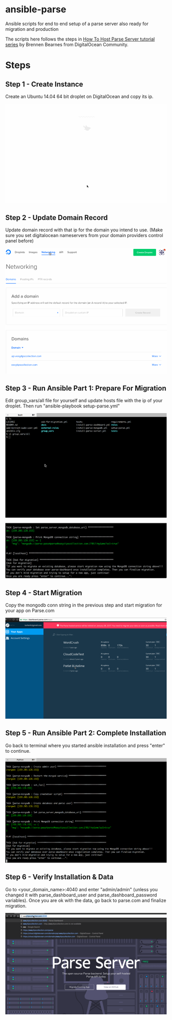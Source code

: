 # ansible-parse
Ansible scripts for end to end setup of a parse server also ready for migration and production

The scripts here follows the steps in [How To Host Parse Server tutorial series][1]   by Brennen Bearnes from DigitalOcean Community.

# Steps

## Step 1 - Create Instance 

Create an Ubuntu 14.04 64 bit droplet on DigitalOcean and copy its ip.

![Step 1 - Create Instance](docs/create_instance.gif?raw=true "")

## Step 2 - Update Domain Record 

Update domain record with that ip for the domain you intend to use. (Make sure you set digitalocean nameservers from your domain providers control panel before)

![Step 2 - Update Domain Record](docs/domain_reg.gif?raw=true "")

## Step 3 - Run Ansible Part 1: Prepare For Migration

Edit group_vars/all file for yourself and update hosts file with the ip of your droplet. Then run "ansible-playbook setup-parse.yml"

![Step 3 - Run Ansible Part 1: Prepare For Migration ](docs/run_ansible_p1.gif?raw=true "")

![mongo conn](docs/endofp1.png?raw=true "Mongodb connection string")

## Step 4 - Start Migration

Copy the mongodb conn string in the previous step and start migration for your app on Parse.com

![Step 4 - Start Migration ](docs/start_migration.gif?raw=true "")

## Step 5 - Run Ansible Part 2: Complete Installation 

Go back to terminal where you started ansible installation and press "enter" to continue.

![Step 5 - Run Ansible Part 2: Complete Installation ](docs/run_ansible_p2.gif?raw=true "")

## Step 6 - Verify Installation & Data 

Go to \<your_domain_name\>:4040 and enter "admin/admin" (unless you changed it with parse_dashboard_user and parse_dashboard_password variables). Once you are ok with the data, go back to parse.com and finalize migration.

![Step 6 - Verify Installation & Data ](docs/verify.gif?raw=true "")

[1]: https://www.digitalocean.com/community/tutorial_series/how-to-host-parse-server
